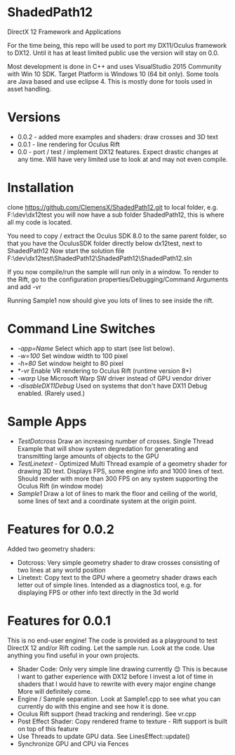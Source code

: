 # ShadedPath12
DirectX 12 Framework and Applications

For the time being, this repo will be used to port my DX11/Oculus framework to DX12. Until it has at least limited public use the version will stay on 0.0.

Most development is done in C++ and uses VisualStudio 2015 Community with Win 10 SDK.
Target Platform is Windows 10 (64 bit only).
Some tools are Java based and use eclipse 4. This is mostly done for tools used in asset handling.

# Versions
* 0.0.2 - added more examples and shaders: draw crosses and 3D text
* 0.0.1 - line rendering for Oculus Rift
* 0.0 - port / test / implement DX12 features. Expect drastic changes at any time. Will have very limited use to look at and may not even compile.

# Installation
clone https://github.com/ClemensX/ShadedPath12.git to local folder, e.g. F:\dev\dx12test
you will now have a sub folder ShadedPath12, this is where all my code is located.

You need to copy / extract the Oculus SDK 8.0 to the same parent folder, so that you have the OculusSDK folder directly below dx12test, next to ShadedPath12
Now start the solution file F:\dev\dx12test\ShadedPath12\ShadedPath12\ShadedPath12.sln

If you now compile/run the sample will run only in a window. To render to the Rift, go to the configuration properties/Debugging/Command Arguments and add -vr

Running Sample1 now should give you lots of lines to see inside the rift. 

# Command Line Switches
* *-app=Name* Select which app to start (see list below).
* *-w=100* Set window width to 100 pixel
* *-h=80*  Set window height to 80 pixel
* *-vr Enable VR rendering to Oculus Rift (runtime version 8+)   
* *-warp* Use Microsoft Warp SW driver instead of GPU vendor driver
* *-disableDX11Debug* Used on systems that don't have DX11 Debug enabled. (Rarely used.)

# Sample Apps
* *TestDotcross* Draw an increasing number of crosses. Single Thread Example that will show system degredation for generating and transmitting large amounts of objects to the GPU
* *TestLinetext* - Optimized Multi Thread example of a geometry shader for drawing 3D text. Displays FPS, some engine info and 1000 lines of text. Should render with more than 300 FPS on any system supporting the Oculus Rift (in window mode)
* *Sample1* Draw a lot of lines to mark the floor and ceiling of the world, some lines of text and a coordinate system at the origin point.

# Features for 0.0.2
Added two geometry shaders:
* Dotcross: Very simple geometry shader to draw crosses consisting of two lines at any world position
* Linetext: Copy text to the GPU where a geometry shader draws each letter out of simple lines. Intended as a diagnostics tool, e.g. for displaying FPS or other
info text directly in the 3d world


# Features for 0.0.1
This is no end-user engine! The code is provided as a playground to test DirectX 12 and/or Rift coding.
Let the sample run. Look at the code. Use anything you find useful in your own projects.
* Shader Code: Only very simple line drawing currently :blush: This is because I want to gather experience with DX12 before I invest a lot of time in shaders that I would have to rewrite with every major engine change
More will definitely come.
* Engine / Sample separation. Look at Sample1.cpp to see what you can currently do with this engine and see how it is done.
* Oculus Rift support (head tracking and rendering). See vr.cpp
* Post Effect Shader: Copy rendered frame to texture - Rift support is built on top of this feature
* Use Threads to update GPU data. See LinesEffect::update()
* Synchronize GPU and CPU via Fences